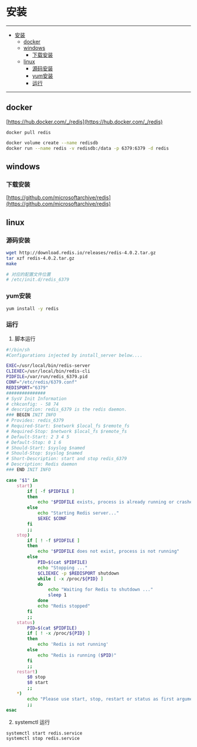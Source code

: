 # 安装

------

- [安装](#安装)
  - [docker](#docker)
  - [windows](#windows)
    - [下载安装](#下载安装)
  - [linux](#linux)
    - [源码安装](#源码安装)
    - [yum安装](#yum安装)
    - [运行](#运行)

------

## docker

[https://hub.docker.com/_/redis](https://hub.docker.com/_/redis)

`docker pull redis`

``` sh
docker volume create --name redisdb
docker run --name redis -v redisdb:/data -p 6379:6379 -d redis
```

## windows

### 下载安装

[https://github.com/microsoftarchive/redis](https://github.com/microsoftarchive/redis)

## linux

### 源码安装

``` sh
wget http://download.redis.io/releases/redis-4.0.2.tar.gz
tar xzf redis-4.0.2.tar.gz
make

# 对应的配置文件位置
# /etc/init.d/redis_6379
```

### yum安装

``` sh
yum install -y redis
```

### 运行

1. 脚本运行

``` sh
#!/bin/sh
#Configurations injected by install_server below....

EXEC=/usr/local/bin/redis-server
CLIEXEC=/usr/local/bin/redis-cli
PIDFILE=/var/run/redis_6379.pid
CONF="/etc/redis/6379.conf"
REDISPORT="6379"
###############
# SysV Init Information
# chkconfig: - 58 74
# description: redis_6379 is the redis daemon.
### BEGIN INIT INFO
# Provides: redis_6379
# Required-Start: $network $local_fs $remote_fs
# Required-Stop: $network $local_fs $remote_fs
# Default-Start: 2 3 4 5
# Default-Stop: 0 1 6
# Should-Start: $syslog $named
# Should-Stop: $syslog $named
# Short-Description: start and stop redis_6379
# Description: Redis daemon
### END INIT INFO

case "$1" in
    start)
        if [ -f $PIDFILE ]
        then
            echo "$PIDFILE exists, process is already running or crashed"
        else
            echo "Starting Redis server..."
            $EXEC $CONF
        fi
        ;;
    stop)
        if [ ! -f $PIDFILE ]
        then
            echo "$PIDFILE does not exist, process is not running"
        else
            PID=$(cat $PIDFILE)
            echo "Stopping ..."
            $CLIEXEC -p $REDISPORT shutdown
            while [ -x /proc/${PID} ]
            do
                echo "Waiting for Redis to shutdown ..."
                sleep 1
            done
            echo "Redis stopped"
        fi
        ;;
    status)
        PID=$(cat $PIDFILE)
        if [ ! -x /proc/${PID} ]
        then
            echo 'Redis is not running'
        else
            echo "Redis is running ($PID)"
        fi
        ;;
    restart)
        $0 stop
        $0 start
        ;;
    *)
        echo "Please use start, stop, restart or status as first argument"
        ;;
esac
```

2. systemctl 运行

``` sh
systemctl start redis.service
systemctl stop redis.service
```
